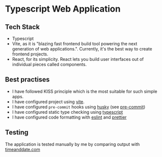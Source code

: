 # Typescript Web Application

## Tech Stack

* Typescript
* Vite, as it is "blazing fast frontend build tool powering the next generation of web applications.". Currently, it's the best way to create frontend projects.
* React, for its simplicity. React lets you build user interfaces out of individual pieces called components.

## Best practises

* I have followed KISS principle which is the most suitable for such simple apps.
* I have configured project using [vite](https://vite.dev/).
* I have configured `pre-commit` hooks using [husky](https://typicode.github.io/husky/) (see [pre-commit](.husky/pre-commit))
* I have configured static type checking using [typescript](https://www.typescriptlang.org/)
* I have configured code formatting
  with [eslint](https://eslint.org/) and [prettier](https://prettier.io/)

## Testing

The application is tested manually by me by comparing output
with [timeanddate.com](https://www.timeanddate.com/worldclock/russia/moscow)
